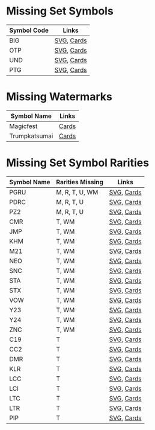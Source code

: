 # Missing Set Symbols
| Symbol Code   | Links         |
| ------------- | ------------- |
| BIG |[SVG](https://svgs.scryfall.io/sets/big.svg), [Cards](https://scryfall.com/sets/big) |
| OTP |[SVG](https://svgs.scryfall.io/sets/otp.svg), [Cards](https://scryfall.com/sets/otp) |
| UND |[SVG](https://svgs.scryfall.io/sets/und.svg), [Cards](https://scryfall.com/sets/tund) |
| PTG |[SVG](https://svgs.scryfall.io/sets/ptg.svg), [Cards](https://scryfall.com/sets/ptg) |

# Missing Watermarks
| Symbol Name   | Links         |
| ------------- | ------------- |
| Magicfest | [Cards](https://scryfall.com/search?q=watermark:magicfest) |
| Trumpkatsumai | [Cards](https://scryfall.com/search?q=watermark:trumpkatsumai) |

# Missing Set Symbol Rarities
| Symbol Name   | Rarities Missing | Links |
| ------------- | ---------------- | ----- |
| PGRU | M, R, T, U, WM |[SVG](https://svgs.scryfall.io/sets/pgru.svg), [Cards](https://scryfall.com/sets/ptg) |
| PDRC | M, R, T, U |[SVG](https://svgs.scryfall.io/sets/pdrc.svg), [Cards](https://scryfall.com/sets/ptg) |
| PZ2 | M, R, T, U |[SVG](https://svgs.scryfall.io/sets/pz2.svg), [Cards](https://scryfall.com/sets/ptg) |
| CMR | T, WM |[SVG](https://svgs.scryfall.io/sets/cmr.svg), [Cards](https://scryfall.com/sets/ptg) |
| JMP | T, WM |[SVG](https://svgs.scryfall.io/sets/jmp.svg), [Cards](https://scryfall.com/sets/ptg) |
| KHM | T, WM |[SVG](https://svgs.scryfall.io/sets/khm.svg), [Cards](https://scryfall.com/sets/ptg) |
| M21 | T, WM |[SVG](https://svgs.scryfall.io/sets/m21.svg), [Cards](https://scryfall.com/sets/ptg) |
| NEO | T, WM |[SVG](https://svgs.scryfall.io/sets/neo.svg), [Cards](https://scryfall.com/sets/ptg) |
| SNC | T, WM |[SVG](https://svgs.scryfall.io/sets/snc.svg), [Cards](https://scryfall.com/sets/ptg) |
| STA | T, WM |[SVG](https://svgs.scryfall.io/sets/sta.svg), [Cards](https://scryfall.com/sets/ptg) |
| STX | T, WM |[SVG](https://svgs.scryfall.io/sets/stx.svg), [Cards](https://scryfall.com/sets/ptg) |
| VOW | T, WM |[SVG](https://svgs.scryfall.io/sets/vow.svg), [Cards](https://scryfall.com/sets/ptg) |
| Y23 | T, WM |[SVG](https://svgs.scryfall.io/sets/y23.svg), [Cards](https://scryfall.com/sets/ptg) |
| Y24 | T, WM |[SVG](https://svgs.scryfall.io/sets/y24.svg), [Cards](https://scryfall.com/sets/ptg) |
| ZNC | T, WM |[SVG](https://svgs.scryfall.io/sets/znc.svg), [Cards](https://scryfall.com/sets/ptg) |
| C19 | T |[SVG](https://svgs.scryfall.io/sets/c19.svg), [Cards](https://scryfall.com/sets/ptg) |
| CC2 | T |[SVG](https://svgs.scryfall.io/sets/cc2.svg), [Cards](https://scryfall.com/sets/ptg) |
| DMR | T |[SVG](https://svgs.scryfall.io/sets/dmr.svg), [Cards](https://scryfall.com/sets/ptg) |
| KLR | T |[SVG](https://svgs.scryfall.io/sets/klr.svg), [Cards](https://scryfall.com/sets/ptg) |
| LCC | T |[SVG](https://svgs.scryfall.io/sets/lcc.svg), [Cards](https://scryfall.com/sets/ptg) |
| LCI | T |[SVG](https://svgs.scryfall.io/sets/lci.svg), [Cards](https://scryfall.com/sets/ptg) |
| LTC | T |[SVG](https://svgs.scryfall.io/sets/ltc.svg), [Cards](https://scryfall.com/sets/ptg) |
| LTR | T |[SVG](https://svgs.scryfall.io/sets/ltr.svg), [Cards](https://scryfall.com/sets/ptg) |
| PIP | T |[SVG](https://svgs.scryfall.io/sets/pip.svg), [Cards](https://scryfall.com/sets/ptg) |
